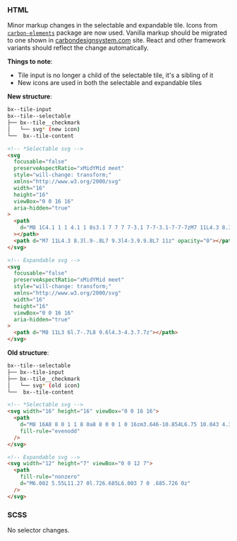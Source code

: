 ### HTML

Minor markup changes in the selectable and expandable tile. Icons from
[`carbon-elements`](https://github.com/IBM/carbon-elements) package are now
used. Vanilla markup should be migrated to one shown in
[carbondesignsystem.com](https://next.carbondesignsystem.com/components/tile/code)
site. React and other framework variants should reflect the change
automatically.

**Things to note**:

- Tile input is no longer a child of the selectable tile, it's a sibling of it
- New icons are used in both the selectable and expandable tiles

**New structure**:

```bash
bx--tile-input
bx--tile--selectable
├── bx--tile__checkmark
│   └── svg* (new icon)
└──  bx--tile-content
```

```html
<!-- *Selectable svg -->
<svg
  focusable="false"
  preserveAspectRatio="xMidYMid meet"
  style="will-change: transform;"
  xmlns="http://www.w3.org/2000/svg"
  width="16"
  height="16"
  viewBox="0 0 16 16"
  aria-hidden="true"
>
  <path
    d="M8 1C4.1 1 1 4.1 1 8s3.1 7 7 7 7-3.1 7-7-3.1-7-7-7zM7 11L4.3 8.3l.9-.8L7 9.3l4-3.9.9.8L7 11z"
  ></path>
  <path d="M7 11L4.3 8.3l.9-.8L7 9.3l4-3.9.9.8L7 11z" opacity="0"></path>
</svg>

<!-- Expandable svg -->
<svg
  focusable="false"
  preserveAspectRatio="xMidYMid meet"
  style="will-change: transform;"
  xmlns="http://www.w3.org/2000/svg"
  width="16"
  height="16"
  viewBox="0 0 16 16"
  aria-hidden="true"
>
  <path d="M8 11L3 6l.7-.7L8 9.6l4.3-4.3.7.7z"></path>
</svg>
```

**Old structure**:

```bash
bx--tile--selectable
├── bx--tile-input
├── bx--tile__checkmark
│   └── svg* (old icon)
└──  bx--tile-content
```

```html
<!-- *Selectable svg -->
<svg width="16" height="16" viewBox="0 0 16 16">
  <path
    d="M8 16A8 8 0 1 1 8 0a8 8 0 0 1 0 16zm3.646-10.854L6.75 10.043 4.354 7.646l-.708.708 3.104 3.103 5.604-5.603-.708-.708z"
    fill-rule="evenodd"
  />
</svg>

<!-- Expandable svg -->
<svg width="12" height="7" viewBox="0 0 12 7">
  <path
    fill-rule="nonzero"
    d="M6.002 5.55L11.27 0l.726.685L6.003 7 0 .685.726 0z"
  />
</svg>
```

### SCSS

No selector changes.

